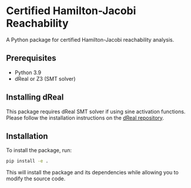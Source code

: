 # Certified Hamilton-Jacobi Reachability

A Python package for certified Hamilton-Jacobi reachability analysis.

## Prerequisites

- Python 3.9
- dReal or Z3 (SMT solver)

## Installing dReal

This package requires dReal SMT solver if using sine activation functions. Please follow the installation instructions on the [dReal repository](https://github.com/dreal/dreal4).

## Installation

To install the package, run:

```bash
pip install -e .
```

This will install the package and its dependencies while allowing you to modify the source code.
